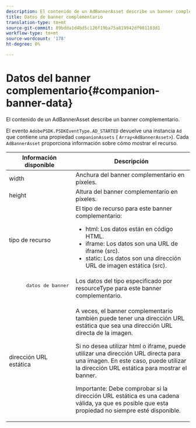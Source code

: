 ```yaml
---
description: El contenido de un AdBannerAsset describe un banner complementario.
title: Datos de banner complementario
translation-type: tm+mt
source-git-commit: 89bdda1d4bd5c126f19ba75a819942df901183d1
workflow-type: tm+mt
source-wordcount: '178'
ht-degree: 0%

---
```



# Datos del banner complementario{#companion-banner-data}

El contenido de un AdBannerAsset describe un banner complementario.

<!--<a id="section_D730B4FD6FD749E9860B6A07FC110552"></a>-->

El evento `AdobePSDK.PSDKEventType.AD_STARTED` devuelve una instancia `Ad` que contiene una propiedad `companionAssets` ( `Array<AdBannerAsset>`).
Cada `AdBannerAsset` proporciona información sobre cómo mostrar el recurso.

<table id="table_760C885E2DCA4BE983CC57FDA7BD5B14"> 
 <thead> 
  <tr> 
   <th colname="col1" class="entry"> Información disponible </th> 
   <th colname="col2" class="entry"> Descripción </th> 
  </tr> 
 </thead>
 <tbody> 
  <tr> 
   <td colname="col1"> width </td> 
   <td colname="col2"> Anchura del banner complementario en píxeles. </td> 
  </tr> 
  <tr> 
   <td colname="col1"> height </td> 
   <td colname="col2"> Altura del banner complementario en píxeles. </td> 
  </tr> 
  <tr> 
   <td colname="col1"> tipo de recurso </td> 
   <td colname="col2">El tipo de recurso para este banner complementario: 
    <ul id="ul_A067787FE49E4B6095BE0AC1D447DBB3"> 
     <li id="li_02B7224C67004095B3F6E50FD21E507E">html: Los datos están en código HTML. </li> 
     <li id="li_5F37E14472424F808C6094F42009E676">iframe: Los datos son una URL de iframe (src). </li> 
     <li id="li_48E74AC5F00640EC8A4DE2CB31E106EC">static: Los datos son una dirección URL de imagen estática (src). </li> 
    </ul> </td> 
  </tr> 
  <tr> 
   <td colname="col1">
    <pre>
      datos de banner
    </pre> </td> 
   <td colname="col2"> Los datos del tipo especificado por <span class="codeph"> resourceType</span> para este banner complementario. </td> 
  </tr> 
  <tr> 
   <td colname="col1"> dirección URL estática </td> 
   <td colname="col2"> <p>A veces, el banner complementario también puede tener una dirección URL estática que sea una dirección URL directa de la imagen. </p> <p>Si no desea utilizar html o iframe, puede utilizar una dirección URL directa para una imagen. En este caso, puede utilizar la dirección URL estática para mostrar el banner. </p> <p>Importante:  Debe comprobar si la dirección URL estática es una cadena válida, ya que es posible que esta propiedad no siempre esté disponible. </p> </td> 
  </tr> 
 </tbody> 
</table>

